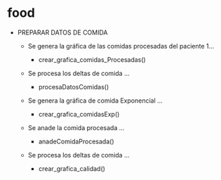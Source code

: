 # food


* PREPARAR DATOS DE COMIDA

    * Se genera la gráfica de las comidas procesadas del paciente 1...
        * crear_grafica_comidas_Procesadas()
    
    * Se procesa los deltas de comida ...
        * procesaDatosComidas() 
    
    * Se genera la gráfica de comida Exponencial ...
        * crear_grafica_comidasExp()
    
    * Se anade la comida procesada ...
        * anadeComidaProcesada()
    
    * Se procesa los deltas de comida ...
        * crear_grafica_calidad()